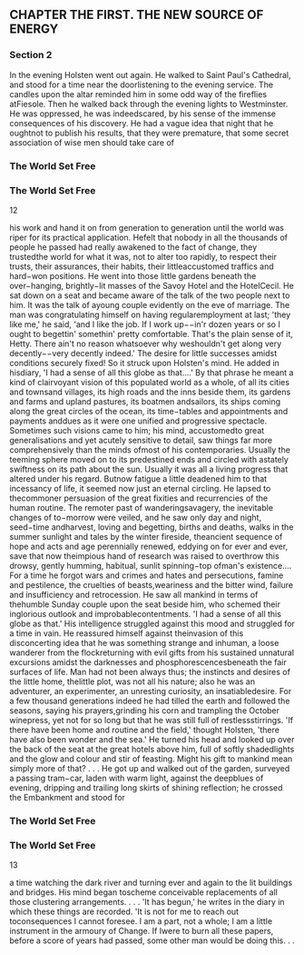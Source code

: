 ## CHAPTER THE FIRST. THE NEW SOURCE OF ENERGY

### Section 2

In the evening Holsten went out again. He walked to Saint Paul's Cathedral, and stood for a time near the doorlistening to the evening service. The candles upon the altar reminded him in some odd way of the fireflies atFiesole. Then he walked back through the evening lights to Westminster. He was oppressed, he was indeedscared, by his sense of the immense consequences of his discovery. He had a vague idea that night that he oughtnot to publish his results, that they were premature, that some secret association of wise men should take care of
### The World Set Free

### The World Set Free
12


his work and hand it on from generation to generation until the world was riper for its practical application. Hefelt that nobody in all the thousands of people he passed had really awakened to the fact of change, they trustedthe world for what it was, not to alter too rapidly, to respect their trusts, their assurances, their habits, their littleaccustomed traffics and hard−won positions.
He went into those little gardens beneath the over−hanging, brightly−lit masses of the Savoy Hotel and the HotelCecil. He sat down on a seat and became aware of the talk of the two people next to him. It was the talk of ayoung couple evidently on the eve of marriage. The man was congratulating himself on having regularemployment at last; 'they like me,' he said, 'and I like the job. If I work up−−in'r dozen years or so I ought to begettin' somethin' pretty comfortable. That's the plain sense of it, Hetty. There ain't no reason whatsoever why weshouldn't get along very decently−−very decently indeed.'
The desire for little successes amidst conditions securely fixed! So it struck upon Holsten's mind. He added in hisdiary, 'I had a sense of all this globe as that....'
By that phrase he meant a kind of clairvoyant vision of this populated world as a whole, of all its cities and townsand villages, its high roads and the inns beside them, its gardens and farms and upland pastures, its boatmen andsailors, its ships coming along the great circles of the ocean, its time−tables and appointments and payments anddues as it were one unified and progressive spectacle. Sometimes such visions came to him; his mind, accustomedto great generalisations and yet acutely sensitive to detail, saw things far more comprehensively than the minds ofmost of his contemporaries. Usually the teeming sphere moved on to its predestined ends and circled with astately swiftness on its path about the sun. Usually it was all a living progress that altered under his regard. Butnow fatigue a little deadened him to that incessancy of life, it seemed now just an eternal circling. He lapsed to thecommoner persuasion of the great fixities and recurrencies of the human routine. The remoter past of wanderingsavagery, the inevitable changes of to−morrow were veiled, and he saw only day and night, seed−time andharvest, loving and begetting, births and deaths, walks in the summer sunlight and tales by the winter fireside, theancient sequence of hope and acts and age perennially renewed, eddying on for ever and ever, save that now theimpious hand of research was raised to overthrow this drowsy, gently humming, habitual, sunlit spinning−top ofman's existence....
For a time he forgot wars and crimes and hates and persecutions, famine and pestilence, the cruelties of beasts,weariness and the bitter wind, failure and insufficiency and retrocession. He saw all mankind in terms of thehumble Sunday couple upon the seat beside him, who schemed their inglorious outlook and improbablecontentments. 'I had a sense of all this globe as that.'
His intelligence struggled against this mood and struggled for a time in vain. He reassured himself against theinvasion of this disconcerting idea that he was something strange and inhuman, a loose wanderer from the flockreturning with evil gifts from his sustained unnatural excursions amidst the darknesses and phosphorescencesbeneath the fair surfaces of life. Man had not been always thus; the instincts and desires of the little home, thelittle plot, was not all his nature; also he was an adventurer, an experimenter, an unresting curiosity, an insatiabledesire. For a few thousand generations indeed he had tilled the earth and followed the seasons, saying his prayers,grinding his corn and trampling the October winepress, yet not for so long but that he was still full of restlessstirrings.
'If there have been home and routine and the field,' thought Holsten, 'there have also been wonder and the sea.'
He turned his head and looked up over the back of the seat at the great hotels above him, full of softly shadedlights and the glow and colour and stir of feasting. Might his gift to mankind mean simply more of that? . . .
He got up and walked out of the garden, surveyed a passing tram−car, laden with warm light, against the deepblues of evening, dripping and trailing long skirts of shining reflection; he crossed the Embankment and stood for
### The World Set Free

### The World Set Free
13


a time watching the dark river and turning ever and again to the lit buildings and bridges. His mind began toscheme conceivable replacements of all those clustering arrangements. . . .
'It has begun,' he writes in the diary in which these things are recorded. 'It is not for me to reach out toconsequences I cannot foresee. I am a part, not a whole; I am a little instrument in the armoury of Change. If Iwere to burn all these papers, before a score of years had passed, some other man would be doing this. . .